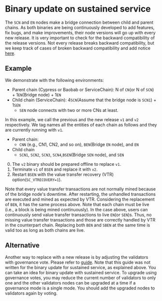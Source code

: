 # Binary update on sustained service

The `SCN` and `EN` nodes make a bridge connection between child and parent chains. As both binaries are being continuously developed to add features, fix bugs, and make improvements,
their node versions will go up with every new release. It is very important to check for the backward compatibility of the release versions.
Not every release breaks backward compatibility, but we keep track of cases of broken backward compatibility and add notice [here](./compatibility.md).


## Example
We demonstrate with the following environments:
- Parent chain (Cypress or Baobab or ServiceChain): N of `CN`(or N of `SCN`) + 1`EN`(Bridge node) + 1`EN`
- Child chain (ServiceChain): 4`SCN`(Assume that the bridge node is `SCN1`) + 1`SEN`
    - `SEN` node connects with two or more CNs at least.

In this example, we call the previous and the new release `v1` and `v2` respectively.
We tag names all the entities of each chain as follows and they are currently running with `v1`.
- Parent chain:
    - `CNN` (e.g., CN1, CN2, and so on), `BEN`(Bridge `EN` node), and `EN`
- Child chain
    - `SCN1`, `SCN2`, `SCN3`, `SCN4`,`BSEN`(Bridge `SEN` node), and `SEN`

0. The `v2` binary should be prepared offline to replace `v1`.
1. Terminate `v1` of `BSEN` and replace it with `v2`.
2. Restart `BSEN` with the value transfer recovery (VTR) option(`SC_VTRECOVERY=1`).

Note that every value transfer transactions are not normally mined because of the bridge node's downtime.
After restarting, the unhandled transactions are executed and mined as expected by VTR.
Considering the replacement of `BEN`, it has the same process above.
Note that each chain must be live (i.e., a block is being mined continuously).
In the case above, users can continuously send value transfer transactions to live `EN`(or `SEN`)s.
Thus, no missing value transfer transactions and those are correctly handled by VTR in the counterpart chain.
Replacing both `BEN` and `SBEN` at the same time is valid too as long as both chains are live.


## Alternative
Another way to replace with a new release is by adjusting the validators with governance vote. Please refer to [guide](https://forum.klaytn.foundation/t/scn-servicechain-consensus-node/98).
Note that this guide was not written for the binary update for sustained service, as explained above. You can take an idea for binary update with sustained service.
To upgrade using governance votes, you may reduce the current number of validators to only one and the other validators nodes can be upgraded at a time if a governance mode is a single mode.
You should add the upgraded nodes to validators again by voting.
